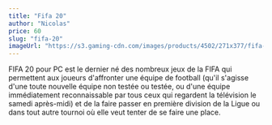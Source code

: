 ```yaml
---
title: "Fifa 20"
author: "Nicolas"
price: 60
slug: "fifa-20"
imageUrl: "https://s3.gaming-cdn.com/images/products/4502/271x377/fifa-20-cover.jpg"
---
```


FIFA 20 pour PC est le dernier né des nombreux jeux de la FIFA qui permettent aux joueurs d'affronter une équipe de football (qu'il s'agisse d'une toute nouvelle équipe non testée ou testée, ou d'une équipe immédiatement reconnaissable par tous ceux qui regardent la télévision le samedi après-midi) et de la faire passer en première division de la Ligue ou dans tout autre tournoi où elle veut tenter de se faire une place.

